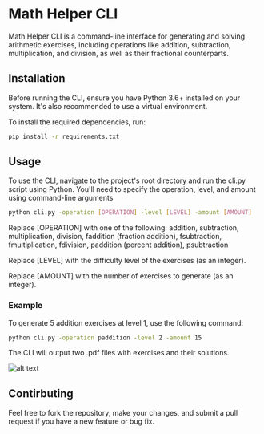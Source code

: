 # Math Helper CLI

Math Helper CLI is a command-line interface for generating and solving arithmetic exercises,
including operations like addition, subtraction, multiplication, and division, as well
as their fractional counterparts.

## Installation

Before running the CLI, ensure you have Python 3.6+ installed on your system.
It's also recommended to use a virtual environment.

To install the required dependencies, run:

```bash
pip install -r requirements.txt
```

## Usage

To use the CLI, navigate to the project's root directory and run the cli.py script using Python.
You'll need to specify the operation, level, and amount using command-line arguments

```bash
python cli.py -operation [OPERATION] -level [LEVEL] -amount [AMOUNT]
```

Replace [OPERATION] with one of the following: addition, subtraction, multiplication, division,
faddition (fraction addition), fsubtraction, fmultiplication, fdivision, paddition (percent addition), psubtraction

Replace [LEVEL] with the difficulty level of the exercises (as an integer).

Replace [AMOUNT] with the number of exercises to generate (as an integer).

### Example

To generate 5 addition exercises at level 1, use the following command:

```bash
python cli.py -operation paddition -level 2 -amount 15
```

The CLI will output two .pdf files with exercises and their solutions.

![alt text](https://i.imgur.com/zFB7dXv.png)

## Contirbuting
Feel free to fork the repository, make your changes, and submit a pull request if you have a new feature or bug fix.